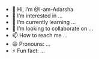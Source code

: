 - 👋 Hi, I’m @I-am-Adarsha
- 👀 I’m interested in ...
- 🌱 I’m currently learning ...
- 💞️ I’m looking to collaborate on ...
- 📫 How to reach me ...
- 😄 Pronouns: ...
- ⚡ Fun fact: ...

<!---
I-am-Adarsha/I-am-Adarsha is a ✨ special ✨ repository because its `README.md` (this file) appears on your GitHub profile.
You can click the Preview link to take a look at your changes.
--->
